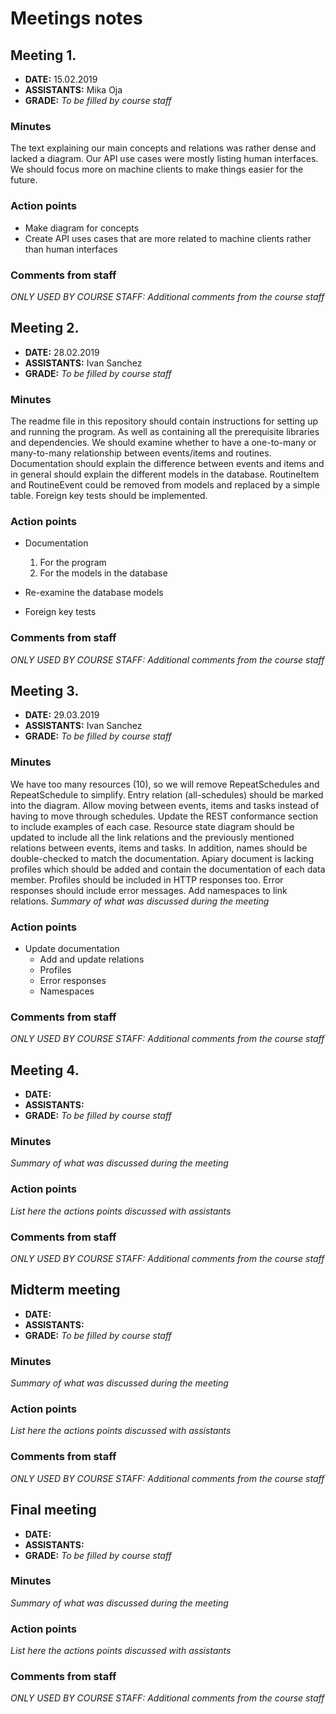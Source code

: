 # Meetings notes

## Meeting 1.
* **DATE:** 15.02.2019
* **ASSISTANTS:** Mika Oja
* **GRADE:** *To be filled by course staff*

### Minutes
The text explaining our main concepts and relations was rather dense and lacked a diagram. Our API use cases were mostly listing human interfaces. We should focus more on machine clients to make things easier for the future.

### Action points
* Make diagram for concepts
* Create API uses cases that are more related to machine clients rather than human interfaces


### Comments from staff
*ONLY USED BY COURSE STAFF: Additional comments from the course staff*

## Meeting 2.
* **DATE:** 28.02.2019
* **ASSISTANTS:** Ivan Sanchez
* **GRADE:** *To be filled by course staff*

### Minutes
The readme file in this repository should contain instructions for setting up and running the program.
As well as containing all the prerequisite libraries and dependencies.
We should examine whether to have a one-to-many or many-to-many relationship between events/items and routines.
Documentation should explain the difference between events and items and in general should explain the different
models in the database.
RoutineItem and RoutineEvent could be removed from models and replaced by a simple table.
Foreign key tests should be implemented.

### Action points
* Documentation
  1. For the program
  2. For the models in the database

* Re-examine the database models
* Foreign key tests


### Comments from staff
*ONLY USED BY COURSE STAFF: Additional comments from the course staff*

## Meeting 3.
* **DATE:** 29.03.2019
* **ASSISTANTS:** Ivan Sanchez
* **GRADE:** *To be filled by course staff*

### Minutes
We have too many resources (10), so we will remove RepeatSchedules and RepeatSchedule to simplify.
Entry relation (all-schedules) should be marked into the diagram.
Allow moving between events, items and tasks instead of having to move through schedules.
Update the REST conformance section to include examples of each case.
Resource state diagram should be updated to include all the link relations and the previously mentioned relations between events, items and tasks. In addition, names should be double-checked to match the documentation.
Apiary document is lacking profiles which should be added and contain the documentation of each data member. Profiles should be included in HTTP responses too.
Error responses should include error messages.
Add namespaces to link relations.
*Summary of what was discussed during the meeting*

### Action points
* Update documentation
	- Add and update relations
	- Profiles
	- Error responses
	- Namespaces

### Comments from staff
*ONLY USED BY COURSE STAFF: Additional comments from the course staff*

## Meeting 4.
* **DATE:**
* **ASSISTANTS:**
* **GRADE:** *To be filled by course staff*

### Minutes
*Summary of what was discussed during the meeting*

### Action points
*List here the actions points discussed with assistants*


### Comments from staff
*ONLY USED BY COURSE STAFF: Additional comments from the course staff*

## Midterm meeting
* **DATE:**
* **ASSISTANTS:**
* **GRADE:** *To be filled by course staff*

### Minutes
*Summary of what was discussed during the meeting*

### Action points
*List here the actions points discussed with assistants*


### Comments from staff
*ONLY USED BY COURSE STAFF: Additional comments from the course staff*


## Final meeting
* **DATE:**
* **ASSISTANTS:**
* **GRADE:** *To be filled by course staff*

### Minutes
*Summary of what was discussed during the meeting*

### Action points
*List here the actions points discussed with assistants*


### Comments from staff
*ONLY USED BY COURSE STAFF: Additional comments from the course staff*

